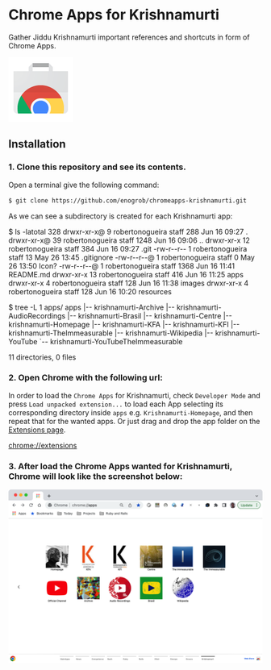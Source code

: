 # Chrome Apps for Krishnamurti

Gather Jiddu Krishnamurti important references and shortcuts in form of Chrome Apps.

![Chrome Apps logo](images/chrome_apps.png)

## Installation

### 1. Clone this repository and see its contents.

Open a terminal give the following command:

```bash
$ git clone https://github.com/enogrob/chromeapps-krishnamurti.git
```

As we can see a subdirectory is created for each Krishnamurti app:

$ ls -latotal 328
drwxr-xr-x@  9 robertonogueira  staff   288 Jun 16 09:27 .
drwxr-xr-x@ 39 robertonogueira  staff  1248 Jun 16 09:06 ..
drwxr-xr-x  12 robertonogueira  staff   384 Jun 16 09:27 .git
-rw-r--r--   1 robertonogueira  staff    13 May 26 13:45 .gitignore
-rw-r--r--@  1 robertonogueira  staff     0 May 26 13:50 Icon?
-rw-r--r--@  1 robertonogueira  staff  1368 Jun 16 11:41 README.md
drwxr-xr-x  13 robertonogueira  staff   416 Jun 16 11:25 apps
drwxr-xr-x   4 robertonogueira  staff   128 Jun 16 11:38 images
drwxr-xr-x   4 robertonogueira  staff   128 Jun 16 10:20 resources

$ tree -L 1 apps/
apps
|-- krishnamurti-Archive
|-- krishnamurti-AudioRecordings
|-- krishnamurti-Brasil
|-- krishnamurti-Centre
|-- krishnamurti-Homepage
|-- krishnamurti-KFA
|-- krishnamurti-KFI
|-- krishnamurti-TheImmeasurable
|-- krishnamurti-Wikipedia
|-- krishnamurti-YouTube
`-- krishnamurti-YouTubeTheImmeasurable

11 directories, 0 files

### 2. Open Chrome with the following url:

In order to load the `Chrome Apps` for Krishnamurti, check `Developer Mode` and press `Load unpacked extension...` to load each App selecting its corresponding directory inside `apps` e.g. `Krishnamurti-Homepage`, and then repeat that for the wanted apps. Or just drag and drop the app folder on the [Extensions page](chrome://extensions).

[chrome://extensions](chrome://extensions)

### 3. After load the Chrome Apps wanted for Krishnamurti, Chrome will look like the screenshot below:

![Chrome screenshot](images/chrome_screenshot1.png)
